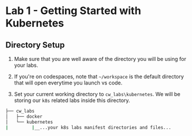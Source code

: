 # Lab 1 - Getting Started with Kubernetes

## Directory Setup

1. Make sure that you are well aware of the directory you will be using for your labs.

2. If you're on codespaces, note that `~/workspace` is the default directory that will open everytime you launch vs code.

3. Set your current working directory to `cw_labs\kubernetes`. We will be storing our `k8s` related labs inside this directory.

  ```bash
  ├── cw_labs
  │   ├── docker
  │   └── kubernetes
  |         |__...your k8s labs manifest directories and files...
  ```

